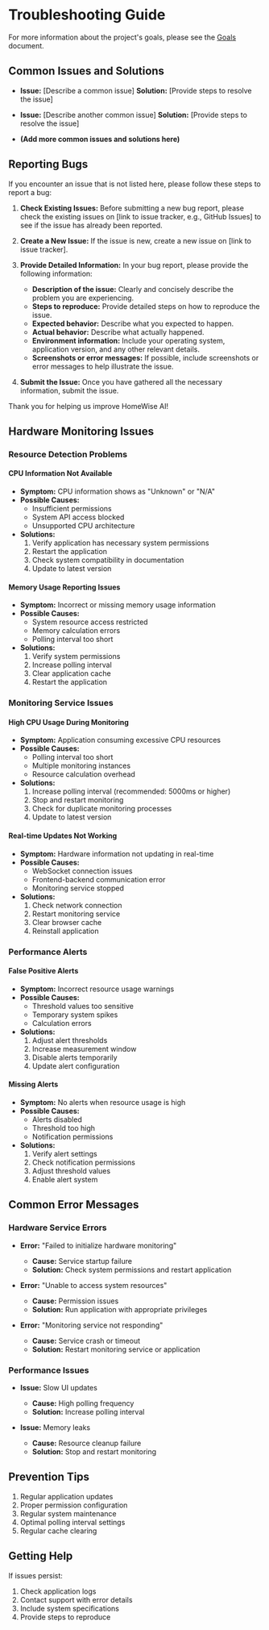 # Troubleshooting Guide

For more information about the project's goals, please see the [Goals](Goals.md) document.

## Common Issues and Solutions

- **Issue:** [Describe a common issue]
  **Solution:** [Provide steps to resolve the issue]

- **Issue:** [Describe another common issue]
  **Solution:** [Provide steps to resolve the issue]

- **(Add more common issues and solutions here)**

## Reporting Bugs

If you encounter an issue that is not listed here, please follow these steps to report a bug:

1. **Check Existing Issues:** Before submitting a new bug report, please check the existing issues on [link to issue tracker, e.g., GitHub Issues] to see if the issue has already been reported.

2. **Create a New Issue:** If the issue is new, create a new issue on [link to issue tracker].

3. **Provide Detailed Information:** In your bug report, please provide the following information:

   - **Description of the issue:** Clearly and concisely describe the problem you are experiencing.
   - **Steps to reproduce:** Provide detailed steps on how to reproduce the issue.
   - **Expected behavior:** Describe what you expected to happen.
   - **Actual behavior:** Describe what actually happened.
   - **Environment information:** Include your operating system, application version, and any other relevant details.
   - **Screenshots or error messages:** If possible, include screenshots or error messages to help illustrate the issue.

4. **Submit the Issue:** Once you have gathered all the necessary information, submit the issue.

Thank you for helping us improve HomeWise AI!

## Hardware Monitoring Issues

### Resource Detection Problems

#### CPU Information Not Available

- **Symptom:** CPU information shows as "Unknown" or "N/A"
- **Possible Causes:**
  - Insufficient permissions
  - System API access blocked
  - Unsupported CPU architecture
- **Solutions:**
  1. Verify application has necessary system permissions
  2. Restart the application
  3. Check system compatibility in documentation
  4. Update to latest version

#### Memory Usage Reporting Issues

- **Symptom:** Incorrect or missing memory usage information
- **Possible Causes:**
  - System resource access restricted
  - Memory calculation errors
  - Polling interval too short
- **Solutions:**
  1. Verify system permissions
  2. Increase polling interval
  3. Clear application cache
  4. Restart the application

### Monitoring Service Issues

#### High CPU Usage During Monitoring

- **Symptom:** Application consuming excessive CPU resources
- **Possible Causes:**
  - Polling interval too short
  - Multiple monitoring instances
  - Resource calculation overhead
- **Solutions:**
  1. Increase polling interval (recommended: 5000ms or higher)
  2. Stop and restart monitoring
  3. Check for duplicate monitoring processes
  4. Update to latest version

#### Real-time Updates Not Working

- **Symptom:** Hardware information not updating in real-time
- **Possible Causes:**
  - WebSocket connection issues
  - Frontend-backend communication error
  - Monitoring service stopped
- **Solutions:**
  1. Check network connection
  2. Restart monitoring service
  3. Clear browser cache
  4. Reinstall application

### Performance Alerts

#### False Positive Alerts

- **Symptom:** Incorrect resource usage warnings
- **Possible Causes:**
  - Threshold values too sensitive
  - Temporary system spikes
  - Calculation errors
- **Solutions:**
  1. Adjust alert thresholds
  2. Increase measurement window
  3. Disable alerts temporarily
  4. Update alert configuration

#### Missing Alerts

- **Symptom:** No alerts when resource usage is high
- **Possible Causes:**
  - Alerts disabled
  - Threshold too high
  - Notification permissions
- **Solutions:**
  1. Verify alert settings
  2. Check notification permissions
  3. Adjust threshold values
  4. Enable alert system

## Common Error Messages

### Hardware Service Errors

- **Error:** "Failed to initialize hardware monitoring"

  - **Cause:** Service startup failure
  - **Solution:** Check system permissions and restart application

- **Error:** "Unable to access system resources"

  - **Cause:** Permission issues
  - **Solution:** Run application with appropriate privileges

- **Error:** "Monitoring service not responding"
  - **Cause:** Service crash or timeout
  - **Solution:** Restart monitoring service or application

### Performance Issues

- **Issue:** Slow UI updates

  - **Cause:** High polling frequency
  - **Solution:** Increase polling interval

- **Issue:** Memory leaks
  - **Cause:** Resource cleanup failure
  - **Solution:** Stop and restart monitoring

## Prevention Tips

1. Regular application updates
2. Proper permission configuration
3. Regular system maintenance
4. Optimal polling interval settings
5. Regular cache clearing

## Getting Help

If issues persist:

1. Check application logs
2. Contact support with error details
3. Include system specifications
4. Provide steps to reproduce
